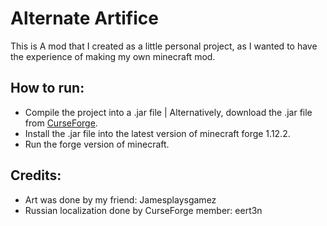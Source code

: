# Alternate Artifice
This is A mod that I created as a little personal project, as I wanted to have the experience of making my own minecraft mod.  
## How to run:
- Compile the project into a .jar file | Alternatively, download the .jar file from [CurseForge](https://www.curseforge.com/minecraft/mc-mods/alternate-artifice).
- Install the .jar file into the latest version of minecraft forge 1.12.2.
- Run the forge version of minecraft.    

## Credits:
- Art was done by my friend: Jamesplaysgamez  
- Russian localization done by CurseForge member: eert3n
